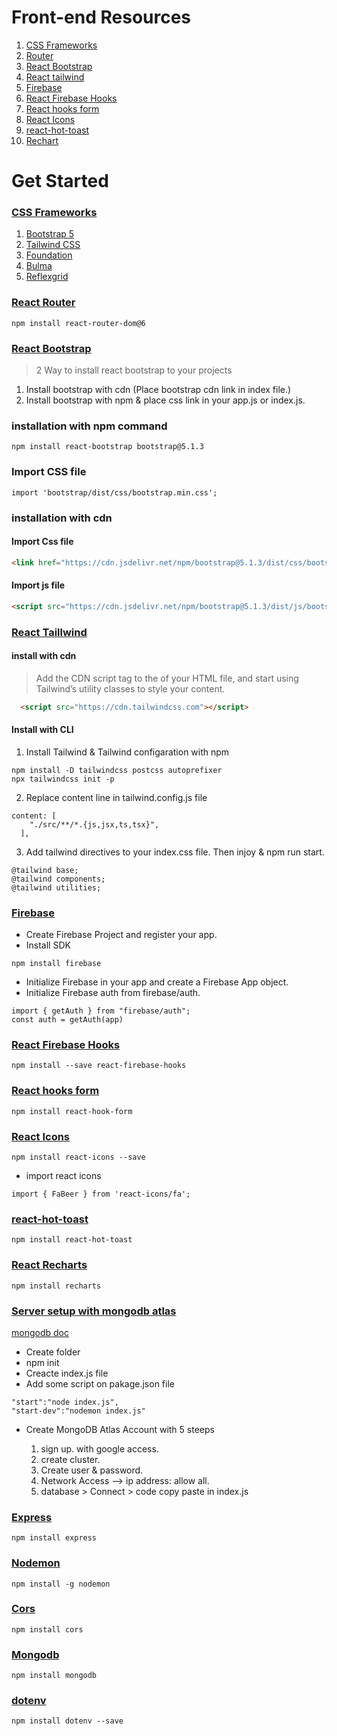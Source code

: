 # Front-end Resources

1.  [CSS Frameworks](#css-frameworks)
2.  [Router](#react-router)
3.  [React Bootstrap](#react-bootstrap)
4.  [React tailwind](#react-taillwind)
5.  [Firebase](#firebase)
6.  [React Firebase Hooks](#react-firebase-hooks)
7.  [React hooks form](#React-hooks-form)
8.  [React Icons](react-icons)
9.  [react-hot-toast](#react-hot-toast)
10. [Rechart](#react-recharts)


# Get Started

### [CSS Frameworks](https://react-bootstrap.github.io/)

1. [Bootstrap 5](https://getbootstrap.com/)
1. [Tailwind CSS](https://tailwindcss.com/)
1. [Foundation](https://get.foundation/)
1. [Bulma](https://bulma.io/)
1. [Reflexgrid](https://reflexgrid.com/)

### [React Router](https://reactrouter.com/docs/en/v6/getting-started/overview)

```Js
npm install react-router-dom@6
```

### [React Bootstrap](https://react-bootstrap.github.io/)

> 2 Way to install react bootstrap to your projects

1. Install bootstrap with cdn (Place bootstrap cdn link in index file.)
1. Install bootstrap with npm & place css link in your app.js or index.js.

### installation with npm command

```
npm install react-bootstrap bootstrap@5.1.3
```

### Import CSS file

```
import 'bootstrap/dist/css/bootstrap.min.css';
```

### installation with cdn

#### Import Css file

```Html
<link href="https://cdn.jsdelivr.net/npm/bootstrap@5.1.3/dist/css/bootstrap.min.css" rel="stylesheet" integrity="sha384-1BmE4kWBq78iYhFldvKuhfTAU6auU8tT94WrHftjDbrCEXSU1oBoqyl2QvZ6jIW3" crossorigin="anonymous">
```

#### Import js file

```Html
<script src="https://cdn.jsdelivr.net/npm/bootstrap@5.1.3/dist/js/bootstrap.bundle.min.js" integrity="sha384-ka7Sk0Gln4gmtz2MlQnikT1wXgYsOg+OMhuP+IlRH9sENBO0LRn5q+8nbTov4+1p" crossorigin="anonymous"></script>
```

### [React Taillwind](https://tailwindcss.com/docs/guides/create-react-app)

#### install with cdn

> Add the CDN script tag to the <head> of your HTML file, and start using Tailwind’s utility classes to style your content.

```Html
  <script src="https://cdn.tailwindcss.com"></script>
```

#### Install with CLI

1. Install Tailwind & Tailwind configaration with npm

```
npm install -D tailwindcss postcss autoprefixer
npx tailwindcss init -p
```

2. Replace content line in tailwind.config.js file

```
content: [
    "./src/**/*.{js,jsx,ts,tsx}",
  ],
```

3. Add tailwind directives to your index.css file. Then injoy & npm run start.

```
@tailwind base;
@tailwind components;
@tailwind utilities;
```

### [Firebase](https://firebase.google.com/)

- Create Firebase Project and register your app.
- Install SDK

```Js
npm install firebase
```

- Initialize Firebase in your app and create a Firebase App object.
- Initialize Firebase auth from firebase/auth.

```Js
import { getAuth } from "firebase/auth";
const auth = getAuth(app)
```

### [React Firebase Hooks](https://github.com/CSFrequency/react-firebase-hooks)

```Js
npm install --save react-firebase-hooks
```

### [React hooks form](https://react-hook-form.com/)

```Js
npm install react-hook-form
```

### [React Icons](https://react-icons.github.io/react-icons/)

```Js
npm install react-icons --save
```

- import react icons

```Js
import { FaBeer } from 'react-icons/fa';
```

### [react-hot-toast](https://react-hot-toast.com/)

```Js
npm install react-hot-toast
```

### [React Recharts](https://recharts.org/en-US/)

```
npm install recharts
```

### [Server setup with mongodb atlas](https://www.mongodb.com/atlas/database)

[mongodb doc](https://www.mongodb.com/docs/drivers/node/current/)

- Create folder
- npm init
- Creacte index.js file
- Add some script on pakage.json file

```Js
"start":"node index.js",
"start-dev":"nodemon index.js"
```

- Create MongoDB Atlas Account with 5 steeps

  1. sign up. with google access.
  2. create cluster.
  3. Create user & password.
  4. Network Access --> ip address: allow all.
  5. database > Connect > code copy paste in index.js

### [Express](https://expressjs.com/)

```Js
npm install express
```

### [Nodemon](https://www.npmjs.com/package/nodemon)

```Js
npm install -g nodemon
```

### [Cors](http://expressjs.com/en/resources/middleware/cors.html)

```Js
npm install cors
```

### [Mongodb](https://www.mongodb.com/docs/drivers/node/current/)

```Js
npm install mongodb
```

### [dotenv](https://www.npmjs.com/package/dotenv)

```Js
npm install dotenv --save
```
